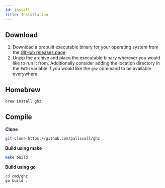 ```yaml
---
id: install
title: Installation
---
```


## Download

1. Download a prebuilt executable binary for your operating system from the [GitHub releases page](https://github.com/pallscall/ghz/releases).
2. Unzip the archive and place the executable binary wherever you would like to run it from. Additionally consider adding the location directory in the `PATH` variable if you would like the `ghz` command to be available everywhere.

## Homebrew

```sh
brew install ghz
```

## Compile

**Clone**

```sh
git clone https://github.com/pallscall/ghz
```

**Build using make**

```sh
make build
```

**Build using go**

```sh
cd cmd/ghz
go build .
```
